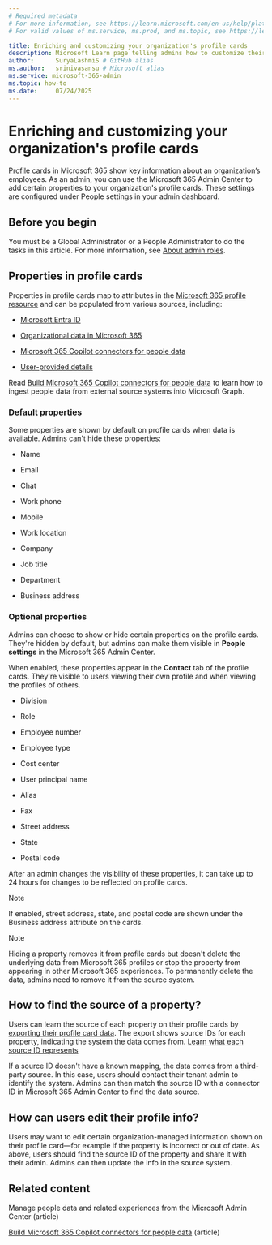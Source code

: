 ```yaml
---
# Required metadata
# For more information, see https://learn.microsoft.com/en-us/help/platform/learn-editor-add-metadata
# For valid values of ms.service, ms.prod, and ms.topic, see https://learn.microsoft.com/en-us/help/platform/metadata-taxonomies

title: Enriching and customizing your organization's profile cards
description: Microsoft Learn page telling admins how to customize their organization's profile cards by adding and removing properties that can be enriched from external systems
author:      SuryaLashmiS # GitHub alias
ms.author:   srinivasansu # Microsoft alias
ms.service: microsoft-365-admin
ms.topic: how-to
ms.date:     07/24/2025
---
```


# Enriching and customizing your organization's profile cards 

[Profile cards](https://support.microsoft.com/en-us/office/profile-cards-in-microsoft-365-e80f931f-5fc4-4a59-ba6e-c1e35a85b501) in Microsoft 365 show key information about an organization’s employees. As an admin, you can use the Microsoft 365 Admin Center to add certain properties to your organization's profile cards. These settings are configured under People settings in your admin dashboard.

## Before you begin

You must be a Global Administrator or a People Administrator to do the tasks in this article. For more information, see [About admin roles](../add-users/about-admin-roles.md).

## Properties in profile cards

Properties in profile cards map to attributes in the [Microsoft 365 profile resource](/graph/api/resources/profile?view=graph-rest-beta) and can be populated from various sources, including:  

- [Microsoft Entra ID](/entra/fundamentals/how-to-manage-user-profile-info)

- [Organizational data in Microsoft 365](/entra/fundamentals/how-to-manage-user-profile-info)

- [Microsoft 365 Copilot connectors for people data](/graph/peopleconnectors)

- [User-provided details](https://support.microsoft.com/en-gb/office/edit-your-profile-in-microsoft-365-e7056090-56d4-4b81-bb3f-b6af31089ebe)

Read [Build Microsoft 365 Copilot connectors for people data](/microsoft-365-copilot/extensibility/build-connectors-with-people-data) to learn how to ingest people data from external source systems into Microsoft Graph.

### Default properties

Some properties are shown by default on profile cards when data is available. Admins can't hide these properties:

- Name

- Email

- Chat

- Work phone

- Mobile

- Work location

- Company

- Job title

- Department

- Business address

### Optional properties

Admins can choose to show or hide certain properties on the profile cards. They're hidden by default, but admins can make them visible in **People settings** in the Microsoft 365 Admin Center.

When enabled, these properties appear in the **Contact** tab of the profile cards. They're visible to users viewing their own profile and when viewing the profiles of others.

- Division

- Role

- Employee number

- Employee type

- Cost center

- User principal name

- Alias

- Fax

- Street address

- State 

- Postal code

After an admin changes the visibility of these properties, it can take up to 24 hours for changes to be reflected on profile cards.

> [!NOTE]
> If enabled, street address, state, and postal code are shown under the Business address attribute on the cards.

> [!NOTE]
> Hiding a property removes it from profile cards but doesn't delete the underlying data from Microsoft 365 profiles or stop the property from appearing in other Microsoft 365 experiences. To permanently delete the data, admins need to remove it from the source system.

## How to find the source of a property? 

Users can learn the source of each property on their profile cards by [exporting their profile card data](https://support.microsoft.com/en-us/office/export-data-from-your-profile-card-d809f83f-c077-4a95-9b6c-4f093305163d#:~:text=Hover%20over%20your%20name%20or%20profile%20photo%20to,as%20a%20JSON%20file%20in%20your%20Downloads%20folder.). The export shows source IDs for each property, indicating the system the data comes from. [Learn what each source ID represents](/graph/api/resources/profilesourceannotation?view=graph-rest-beta)

If a source ID doesn't have a known mapping, the data comes from a third-party source. In this case, users should contact their tenant admin to identify the system. Admins can then match the source ID with a connector ID in Microsoft 365 Admin Center to find the data source. 

## How can users edit their profile info? 

Users may want to edit certain organization-managed information shown on their profile card—for example if the property is incorrect or out of date. As above, users should find the source ID of the property and share it with their admin. Admins can then update the info in the source system.  

## Related content

Manage people data and related experiences from the Microsoft Admin Center (article)

[Build Microsoft 365 Copilot connectors for people data](/microsoft-365-copilot/extensibility/build-connectors-with-people-data) (article)

